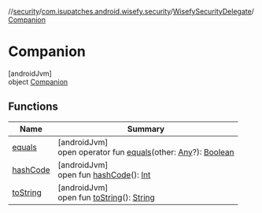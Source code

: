 //[security](../../../../index.md)/[com.isupatches.android.wisefy.security](../../index.md)/[WisefySecurityDelegate](../index.md)/[Companion](index.md)

# Companion

[androidJvm]\
object [Companion](index.md)

## Functions

| Name | Summary |
|---|---|
| [equals](../../../com.isupatches.android.wisefy.security.entities/-security-capability/-companion/index.md#585090901%2FFunctions%2F1459372730) | [androidJvm]<br>open operator fun [equals](../../../com.isupatches.android.wisefy.security.entities/-security-capability/-companion/index.md#585090901%2FFunctions%2F1459372730)(other: [Any](https://kotlinlang.org/api/latest/jvm/stdlib/kotlin/-any/index.html)?): [Boolean](https://kotlinlang.org/api/latest/jvm/stdlib/kotlin/-boolean/index.html) |
| [hashCode](../../../com.isupatches.android.wisefy.security.entities/-security-capability/-companion/index.md#1794629105%2FFunctions%2F1459372730) | [androidJvm]<br>open fun [hashCode](../../../com.isupatches.android.wisefy.security.entities/-security-capability/-companion/index.md#1794629105%2FFunctions%2F1459372730)(): [Int](https://kotlinlang.org/api/latest/jvm/stdlib/kotlin/-int/index.html) |
| [toString](../../../com.isupatches.android.wisefy.security.entities/-security-capability/-companion/index.md#1616463040%2FFunctions%2F1459372730) | [androidJvm]<br>open fun [toString](../../../com.isupatches.android.wisefy.security.entities/-security-capability/-companion/index.md#1616463040%2FFunctions%2F1459372730)(): [String](https://kotlinlang.org/api/latest/jvm/stdlib/kotlin/-string/index.html) |
